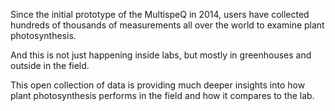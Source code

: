 Since the initial prototype of the MultispeQ in 2014, users have collected hundreds of thousands of measurements all over the world to examine plant photosynthesis.

And this is not just happening inside labs, but mostly in greenhouses and outside in the field.

This open collection of data is providing much deeper insights into how plant photosynthesis performs in the field and how it compares to the lab.